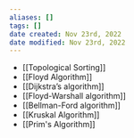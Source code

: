```yaml
---
aliases: []
tags: []
date created: Nov 23rd, 2022
date modified: Nov 23rd, 2022
---
```

- [[Topological Sorting]]
- [[Floyd Algorithm]]
- [[Dijkstra’s algorithm]]
- [[Floyd-Warshall algorithm]]
- [[Bellman-Ford algorithm]]
- [[Kruskal Algorithm]]
- [[Prim's Algorithm]]